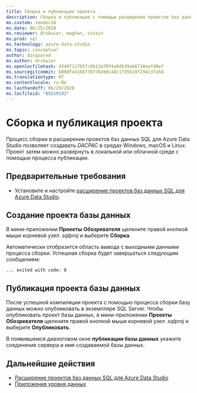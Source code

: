 ```yaml
---
title: Сборка и публикация проекта
description: Сборка и публикация с помощью расширения проектов баз данных SQL Server
ms.custom: seodec18
ms.date: 06/25/2020
ms.reviewer: drskwier, maghan, sstein
ms.prod: sql
ms.technology: azure-data-studio
ms.topic: conceptual
author: dzsquared
ms.author: drskwier
ms.openlocfilehash: 4348f117b57c9b13a70f4a6db39ab6710eafd0ef
ms.sourcegitcommit: b860fe41b873977649dca8c1fd5619f294c37a58
ms.translationtype: HT
ms.contentlocale: ru-RU
ms.lasthandoff: 06/29/2020
ms.locfileid: "85519193"
---
```

# <a name="build-and-publish-a-project"></a>Сборка и публикация проекта

Процесс сборки в расширении проектов баз данных SQL для Azure Data Studio позволяет создавать *DACPAC* в средах Windows, macOS и Linux. Проект затем можно развернуть в локальной или облачной среде с помощью процесса публикации.

## <a name="prerequisites"></a>Предварительные требования
- Установите и настройте [расширение проектов баз данных SQL для Azure Data Studio](sql-database-project-extension.md).


## <a name="build-a-database-project"></a>Создание проекта базы данных

 В мини-приложении **Проекты** **Обозревателя** щелкните правой кнопкой мыши корневой узел *.sqlproj* и выберите **Сборка**.

 Автоматически отобразится область вывода с выходными данными процесса сборки.  Успешная сборка будет завершаться следующим сообщением: 

 ``` ... exited with code: 0 ```


## <a name="publish-a-database-project"></a>Публикация проекта базы данных

После успешной компиляции проекта с помощью процесса сборки базу данных можно опубликовать в экземпляре SQL Server. Чтобы опубликовать проект базы данных, в мини-приложении **Проекты** **Обозревателя** щелкните правой кнопкой мыши корневой узел *.sqlproj* и выберите **Опубликовать**.

В появившемся диалоговом окне **публикации базы данных** укажите соединение сервера и имя создаваемой базы данных.

## <a name="next-steps"></a>Дальнейшие действия

- [Расширение проектов баз данных SQL для Azure Data Studio](sql-database-project-extension.md)
- [Приложения уровня данных](../relational-databases/data-tier-applications/data-tier-applications.md)


